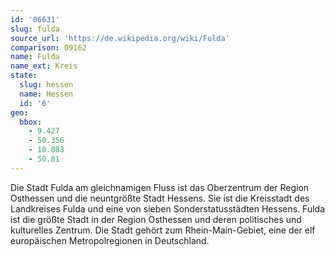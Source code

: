 ```yaml
---
id: '06631'
slug: fulda
source_url: 'https://de.wikipedia.org/wiki/Fulda'
comparison: 09162
name: Fulda
name_ext: Kreis
state:
  slug: hessen
  name: Hessen
  id: '6'
geo:
  bbox:
    - 9.427
    - 50.356
    - 10.083
    - 50.81
---
```


Die Stadt Fulda am gleichnamigen Fluss ist das Oberzentrum der Region Osthessen und die neuntgrößte Stadt Hessens. Sie ist die Kreisstadt des Landkreises Fulda und eine von sieben Sonderstatusstädten Hessens. Fulda ist die größte Stadt in der Region Osthessen und deren politisches und kulturelles Zentrum. Die Stadt gehört zum Rhein-Main-Gebiet, eine der elf europäischen Metropolregionen in Deutschland.

